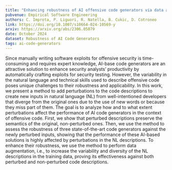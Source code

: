 ```yaml
---
title: "Enhancing robustness of AI offensive code generators via data augmentation"
pubvenue: Empirical Software Engineering
authors: C. Improta, P. Liguori, R. Natella, B. Cukic, D. Cotroneo
link: https://doi.org/10.1007/s10664-024-10569-y
arxiv: https://arxiv.org/abs/2306.05079
date: October 2024
dataset: Robustness of AI Code Generators
tags: ai-code-generators
---
```

Since manually writing software exploits for offensive security is time-consuming and requires expert knowledge, AI-base code generators are an attractive solution to enhance security analysts’ productivity by automatically crafting exploits for security testing. However, the variability in the natural language and technical skills used to describe offensive code poses unique challenges to their robustness and applicability. In this work, we present a method to add perturbations to the code descriptions to create new inputs in natural language (NL) from well-intentioned developers that diverge from the original ones due to the use of new words or because they miss part of them. The goal is to analyze how and to what extent perturbations affect the performance of AI code generators in the context of offensive code. First, we show that perturbed descriptions preserve the semantics of the original, non-perturbed ones. Then, we use the method to assess the robustness of three state-of-the-art code generators against the newly perturbed inputs, showing that the performance of these AI-based solutions is highly affected by perturbations in the NL descriptions. To enhance their robustness, we use the method to perform data augmentation, i.e., to increase the variability and diversity of the NL descriptions in the training data, proving its effectiveness against both perturbed and non-perturbed code descriptions.

